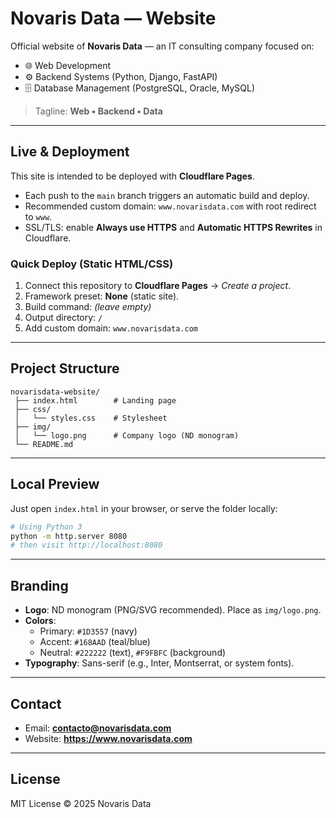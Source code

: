 # Novaris Data — Website

Official website of **Novaris Data** — an IT consulting company focused on:
- 🌐 Web Development
- ⚙️ Backend Systems (Python, Django, FastAPI)
- 🗄️ Database Management (PostgreSQL, Oracle, MySQL)

> Tagline: **Web • Backend • Data**

---

## Live & Deployment

This site is intended to be deployed with **Cloudflare Pages**.
- Each push to the `main` branch triggers an automatic build and deploy.
- Recommended custom domain: `www.novarisdata.com` with root redirect to `www`.
- SSL/TLS: enable **Always use HTTPS** and **Automatic HTTPS Rewrites** in Cloudflare.

### Quick Deploy (Static HTML/CSS)
1. Connect this repository to **Cloudflare Pages** → *Create a project*.
2. Framework preset: **None** (static site).
3. Build command: *(leave empty)*
4. Output directory: `/`
5. Add custom domain: `www.novarisdata.com`

---

## Project Structure

```
novarisdata-website/
 ├── index.html        # Landing page
 ├── css/
 │   └── styles.css    # Stylesheet
 ├── img/
 │   └── logo.png      # Company logo (ND monogram)
 └── README.md
```

---

## Local Preview

Just open `index.html` in your browser, or serve the folder locally:
```bash
# Using Python 3
python -m http.server 8080
# then visit http://localhost:8080
```

---

## Branding

- **Logo**: ND monogram (PNG/SVG recommended). Place as `img/logo.png`.
- **Colors**:
  - Primary: `#1D3557` (navy)
  - Accent: `#168AAD` (teal/blue)
  - Neutral: `#222222` (text), `#F9FBFC` (background)
- **Typography**: Sans-serif (e.g., Inter, Montserrat, or system fonts).

---

## Contact

- Email: **contacto@novarisdata.com**
- Website: **https://www.novarisdata.com**

---

## License

MIT License © 2025 Novaris Data
